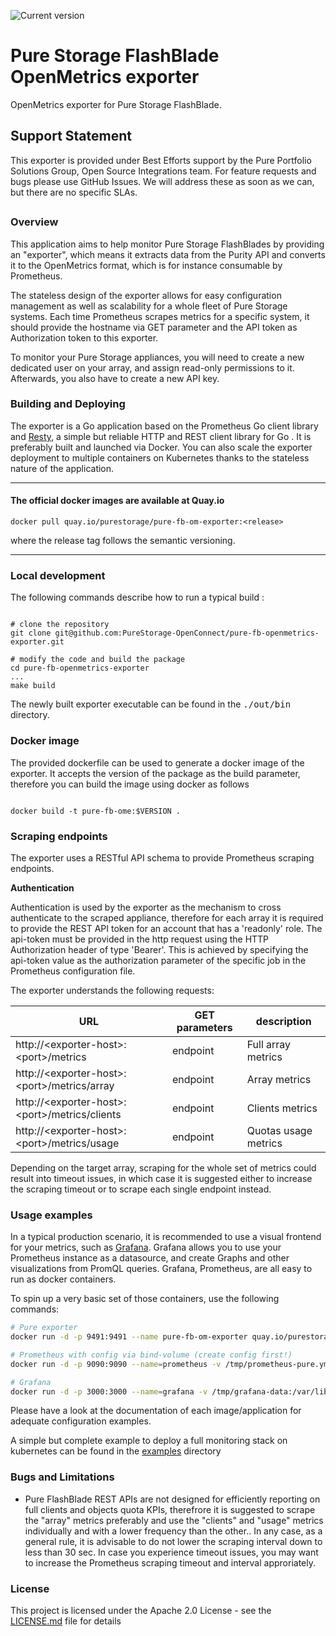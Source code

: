![Current version](https://img.shields.io/github/v/tag/PureStorage-OpenConnect/pure-fb-openmetrics-exporter?label=current%20version)

# Pure Storage FlashBlade OpenMetrics exporter
OpenMetrics exporter for Pure Storage FlashBlade.

## Support Statement
This exporter is provided under Best Efforts support by the Pure Portfolio Solutions Group, Open Source Integrations team.
For feature requests and bugs please use GitHub Issues.
We will address these as soon as we can, but there are no specific SLAs.
##

### Overview

This application aims to help monitor Pure Storage FlashBlades by providing an "exporter", which means it extracts data from the Purity API and converts it to the OpenMetrics format, which is for instance consumable by Prometheus.

The stateless design of the exporter allows for easy configuration management as well as scalability for a whole fleet of Pure Storage systems. Each time Prometheus scrapes metrics for a specific system, it should provide the hostname via GET parameter and the API token as Authorization token to this exporter.

To monitor your Pure Storage appliances, you will need to create a new dedicated user on your array, and assign read-only permissions to it. Afterwards, you also have to create a new API key.


### Building and Deploying

The exporter is a Go application based on the Prometheus Go client library and [Resty](https://github.com/go-resty/resty), a simple but reliable HTTP and REST client library for Go . It is preferably built and launched via Docker. You can also scale the exporter deployment to multiple containers on Kubernetes thanks to the stateless nature of the application.

---

#### The official docker images are available at Quay.io

```shell
docker pull quay.io/purestorage/pure-fb-om-exporter:<release>
```

where the release tag follows the semantic versioning.

---

### Local development

The following commands describe how to run a typical build :
```shell

# clone the repository
git clone git@github.com:PureStorage-OpenConnect/pure-fb-openmetrics-exporter.git

# modify the code and build the package
cd pure-fb-openmetrics-exporter
...
make build

```

The newly built exporter executable can be found in the <kbd>./out/bin</kbd> directory.


### Docker image

The provided dockerfile can be used to generate a docker image of the exporter. It accepts the version of the package as the build parameter, therefore you can build the image using docker as follows

```shell

docker build -t pure-fb-ome:$VERSION .
```

### Scraping endpoints

The exporter uses a RESTful API schema to provide Prometheus scraping endpoints.

**Authentication**

Authentication is used by the exporter as the mechanism to cross authenticate to the scraped appliance, therefore for each array it is required to provide the REST API token for an account that has a 'readonly' role. The api-token must be provided in the http request using the HTTP Authorization header of type 'Bearer'. This is achieved by specifying the api-token value as the authorization parameter of the specific job in the Prometheus configuration file.

The exporter understands the following requests:


URL | GET parameters | description
---|---|---
http://\<exporter-host\>:\<port\>/metrics | endpoint | Full array metrics
http://\<exporter-host\>:\<port\>/metrics/array | endpoint | Array metrics
http://\<exporter-host\>:\<port\>/metrics/clients | endpoint | Clients metrics
http://\<exporter-host\>:\<port\>/metrics/usage | endpoint | Quotas usage metrics


Depending on the target array, scraping for the whole set of metrics could result into timeout issues, in which case it is suggested either to increase the scraping timeout or to scrape each single endpoint instead.

### Usage examples

In a typical production scenario, it is recommended to use a visual frontend for your metrics, such as [Grafana](https://github.com/grafana/grafana). Grafana allows you to use your Prometheus instance as a datasource, and create Graphs and other visualizations from PromQL queries. Grafana, Prometheus, are all easy to run as docker containers.

To spin up a very basic set of those containers, use the following commands:
```bash
# Pure exporter
docker run -d -p 9491:9491 --name pure-fb-om-exporter quay.io/purestorage/pure-fb-om-exporter:<version>

# Prometheus with config via bind-volume (create config first!)
docker run -d -p 9090:9090 --name=prometheus -v /tmp/prometheus-pure.yml:/etc/prometheus/prometheus.yml -v /tmp/prometheus-data:/prometheus prom/prometheus:latest

# Grafana
docker run -d -p 3000:3000 --name=grafana -v /tmp/grafana-data:/var/lib/grafana grafana/grafana
```
Please have a look at the documentation of each image/application for adequate configuration examples.

A simple but complete example to deploy a full monitoring stack on kubernetes can be found in the [examples](examples/config/k8s) directory  


### Bugs and Limitations

* Pure FlashBlade REST APIs are not designed for efficiently reporting on full clients and objects quota KPIs, therefrore it is suggested to scrape the "array" metrics preferably and use the "clients" and "usage" metrics individually and with a lower frequency than the other.. In any case, as a general rule, it is advisable to do not lower the scraping interval down to less than 30 sec. In case you experience timeout issues, you may want to increase the Prometheus scraping timeout and interval approriately.

### License

This project is licensed under the Apache 2.0 License - see the [LICENSE.md](LICENSE.md) file for details
